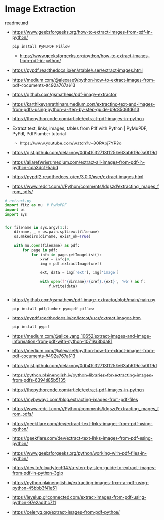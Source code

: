 # Image Extraction

readme.md

*   https://www.geeksforgeeks.org/how-to-extract-images-from-pdf-in-python/

    ```shell
    pip install PyMuPDF Pillow
    ```

    *   https://www.geeksforgeeks.org/python/how-to-extract-images-from-pdf-in-python/


*   https://pypdf.readthedocs.io/en/stable/user/extract-images.html

*   https://medium.com/@alexaae9/python-how-to-extract-images-from-pdf-documents-9492a767a613

*   https://github.com/gsmatheus/pdf-image-extractor

*   https://karthikeyanrathinam.medium.com/extracting-text-and-images-from-pdfs-using-python-a-step-by-step-guide-b9c8506fd613

*   https://thepythoncode.com/article/extract-pdf-images-in-python

*   Extract text, links, images, tables from Pdf with Python | PyMuPDF, PyPdf, PdfPlumber tutorial

    *   https://www.youtube.com/watch?v=G0PApj7YPBo

*   https://gist.github.com/delannoy/0db41032713f1256e63ab619c0a0f19d

*   https://aliarefwriorr.medium.com/extract-all-images-from-pdf-in-python-cda3dc195abd

*   https://pypdf2.readthedocs.io/en/3.0.0/user/extract-images.html

*   https://www.reddit.com/r/Python/comments/ldgszd/extracting_images_from_pdfs/

```python
# extract.py
import fitz as mu  # PyMuPDF
import os
import sys


for filename in sys.argv[1:]:
    dirname, _ = os.path.splitext(filename)
    os.makedirs(dirname, exist_ok=True)

    with mu.open(filename) as pdf:
        for page in pdf:
            for info in page.getImageList():
                xref = info[0]
                img = pdf.extractImage(xref)

                ext, data = img['ext'], img['image']

                with open(f'{dirname}/{xref}.{ext}', 'wb') as f:
                    f.write(data)
```

```shell
```

*   https://github.com/gsmatheus/pdf-image-extractor/blob/main/main.py

    ```shell
    pip install pdfplumber pymupdf pillow
    ```

*   https://pypdf.readthedocs.io/en/latest/user/extract-images.html

    ```
    pip install pypdf
    ```
    
*   https://medium.com/@alice.yang_10652/extract-images-and-image-information-from-pdf-with-python-10719a3bda81

*   https://medium.com/@alexaae9/python-how-to-extract-images-from-pdf-documents-9492a767a613

*   https://gist.github.com/delannoy/0db41032713f1256e63ab619c0a0f19d

*   https://python.plainenglish.io/python-libraries-for-extracting-images-from-pdfs-6394d85b5135

*   https://thepythoncode.com/article/extract-pdf-images-in-python

*   https://mybyways.com/blog/extracting-images-from-pdf-files

*   https://www.reddit.com/r/Python/comments/ldgszd/extracting_images_from_pdfs/

*   https://geekflare.com/dev/extract-text-links-images-from-pdf-using-python/

*   https://geekflare.com/dev/extract-text-links-images-from-pdf-using-python/

*   https://www.geeksforgeeks.org/python/working-with-pdf-files-in-python/

*   https://dev.to/cloudytech147/a-step-by-step-guide-to-extract-images-from-pdf-in-python-3gip

*   https://python.plainenglish.io/extracting-images-from-a-pdf-using-python-45bbb3f41e51

*   https://levelup.gitconnected.com/extract-images-from-pdf-using-python-97e2ad31c7f1

*   https://celeryq.org/extract-images-from-pdf-python/
